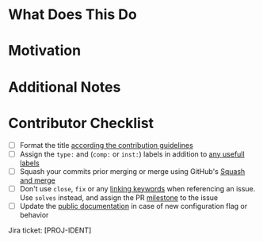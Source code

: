# What Does This Do

# Motivation

# Additional Notes

# Contributor Checklist

- [ ] Format the title [according the contribution guidelines](/CONTRIBUTING.md#title-format)
- [ ] Assign the `type:` and (`comp:` or `inst:`) labels in addition to [any usefull labels](/CONTRIBUTING.md#labels)
- [ ] Squash your commits prior merging or merge using GitHub's [Squash and merge](https://docs.github.com/en/pull-requests/collaborating-with-pull-requests/incorporating-changes-from-a-pull-request/about-pull-request-merges#squash-and-merge-your-commits)
- [ ] Don't use `close`, `fix` or any [linking keywords](https://docs.github.com/en/issues/tracking-your-work-with-issues/linking-a-pull-request-to-an-issue#linking-a-pull-request-to-an-issue-using-a-keyword) when referencing an issue.  
  Use `solves` instead, and assign the PR [milestone](https://github.com/DataDog/dd-trace-java/milestones) to the issue
- [ ] Update the [public documentation](https://docs.datadoghq.com/tracing/trace_collection/library_config/java/) in case of new configuration flag or behavior

Jira ticket: [PROJ-IDENT]

<!--
# Opening vs Drafting a PR:
When opening a pull request, please open it as a draft to not auto assign reviewers before you feel the pull request is in a reviewable state.

# Linking a JIRA ticket:
Please link your JIRA ticket by adding its identifier between brackets (ex [PROJ-IDENT]) in the PR description, not the title.
This requirement only applies to Datadog employees.
-->
